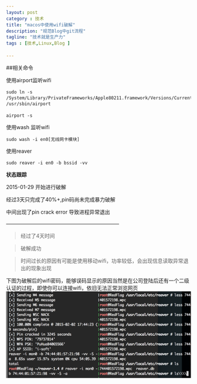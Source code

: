 ```yaml
---
layout: post
category : 技术
title: "macos中使用wifi破解"
description: "规范Blog中git流程"
tagline: "技术就是生产力"
tags : [技术,Linux,Blog ]

---
```



##相关命令

使用airport监听wifi

    sudo ln -s /System/Library/PrivateFrameworks/Apple80211.framework/Versions/Current/Resources/airport /usr/sbin/airport

    airport -s 


使用wash 监听wifi
 
    sudo wash -i en0[无线网卡模块]


使用reaver

    sudo reaver -i en0 -b bssid -vv  



__状态跟踪__

2015-01-29 开始进行破解

经过3天只完成了40%+,pin码尚未完成暴力破解

中间出现了pin crack error 导致进程异常退出 


——————————————————————

> 经过了4天时间

> 破解成功

> 时间过长的原因有可能是使用移动wifi，功率较低，会出现信息读取异常退出的现象出现 


下图为破解后的wifi密码，能够误码显示的原因当然是在公司登陆后还有一个二级认证的过程，即使你可以连接wifi，依旧无法正常浏览网页
![wifi reaver](/images/macreaver-succes.png)

